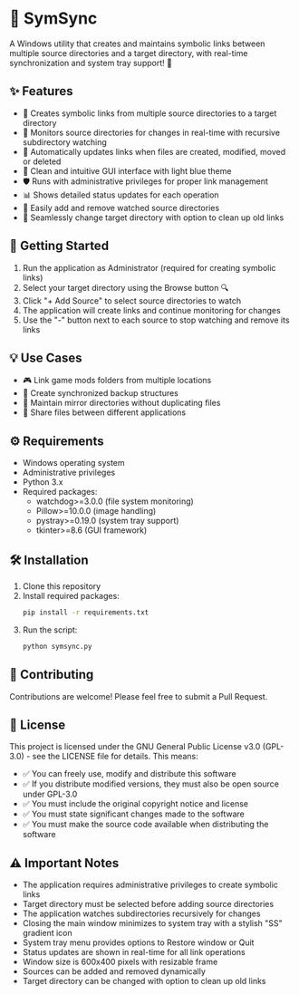 # 📁 SymSync

A Windows utility that creates and maintains symbolic links between multiple source directories and a target directory, with real-time synchronization and system tray support! 🔄

## ✨ Features

- 🔗 Creates symbolic links from multiple source directories to a target directory
- 👀 Monitors source directories for changes in real-time with recursive subdirectory watching
- 🔄 Automatically updates links when files are created, modified, moved or deleted
- 🎨 Clean and intuitive GUI interface with light blue theme
- 🛡️ Runs with administrative privileges for proper link management
- 📊 Shows detailed status updates for each operation
- 🎯 Easily add and remove watched source directories
- 🔄 Seamlessly change target directory with option to clean up old links

## 🚀 Getting Started

1. Run the application as Administrator (required for creating symbolic links)
2. Select your target directory using the Browse button 🔍
3. Click "+ Add Source" to select source directories to watch
4. The application will create links and continue monitoring for changes
5. Use the "-" button next to each source to stop watching and remove its links

## 💡 Use Cases

- 🎮 Link game mods folders from multiple locations
- 📂 Create synchronized backup structures
- 🔄 Maintain mirror directories without duplicating files
- 📱 Share files between different applications

## ⚙️ Requirements

- Windows operating system
- Administrative privileges
- Python 3.x
- Required packages: 
  - watchdog>=3.0.0 (file system monitoring)
  - Pillow>=10.0.0 (image handling)
  - pystray>=0.19.0 (system tray support)
  - tkinter>=8.6 (GUI framework)

## 🛠️ Installation

1. Clone this repository
2. Install required packages:
   ```bash
   pip install -r requirements.txt
   ```
3. Run the script:
   ```bash
   python symsync.py
   ```

## 🤝 Contributing

Contributions are welcome! Please feel free to submit a Pull Request.

## 📝 License

This project is licensed under the GNU General Public License v3.0 (GPL-3.0) - see the LICENSE file for details. This means:

- ✅ You can freely use, modify and distribute this software
- ✅ If you distribute modified versions, they must also be open source under GPL-3.0
- ✅ You must include the original copyright notice and license
- ✅ You must state significant changes made to the software
- ✅ You must make the source code available when distributing the software

## ⚠️ Important Notes

- The application requires administrative privileges to create symbolic links
- Target directory must be selected before adding source directories
- The application watches subdirectories recursively for changes
- Closing the main window minimizes to system tray with a stylish "SS" gradient icon
- System tray menu provides options to Restore window or Quit
- Status updates are shown in real-time for all link operations
- Window size is 600x400 pixels with resizable frame
- Sources can be added and removed dynamically
- Target directory can be changed with option to clean up old links

